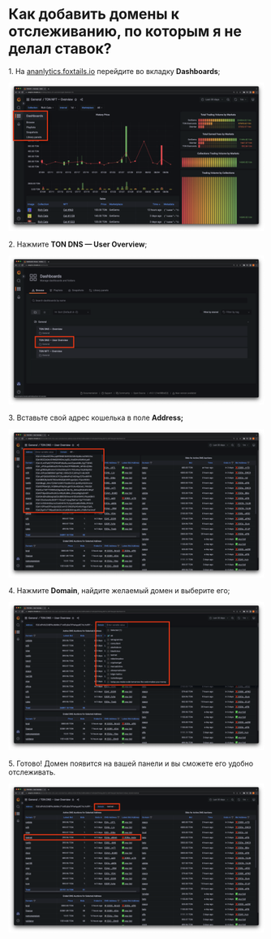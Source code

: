 # Как добавить домены к отслеживанию, по которым я не делал ставок?

1\. На [ananlytics.foxtails.io](https://analytics.foxtails.io) перейдите во вкладку **Dashboards**;

![](<../../.gitbook/assets/Screenshot 2022-08-07 at 5.30.37 PM.png>)

2\.  Нажмите **TON DNS — User Overview**;

&#x20;![](<../../.gitbook/assets/Screenshot 2022-08-07 at 5.32.31 PM.png>)

3\.  Вставьте свой адрес кошелька в поле **Address;**

![](<../../.gitbook/assets/Screenshot 2022-08-07 at 8.53.38 PM.png>)

4\. Нажмите **Domain**, найдите желаемый домен и выберите его;

![](<../../.gitbook/assets/Screenshot 2022-08-07 at 9.05.18 PM.png>)

5\. Готово! Домен появится на вашей панели и вы сможете его удобно отслеживать.

![](<../../.gitbook/assets/Screenshot 2022-08-07 at 9.05.54 PM.png>)

